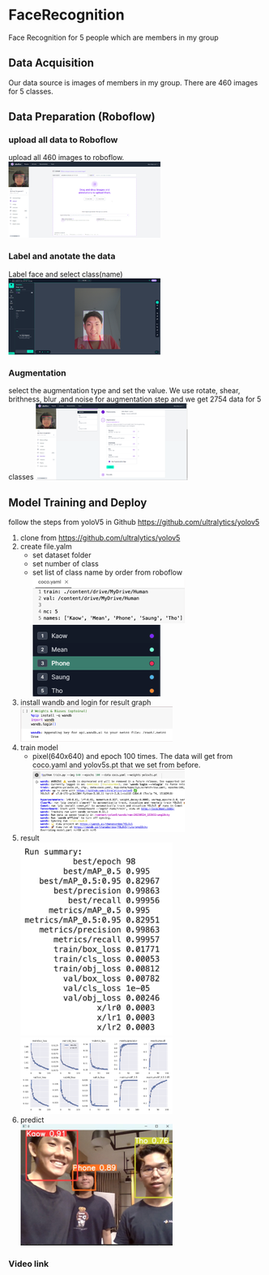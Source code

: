 # FaceRecognition
 Face Recognition for 5 people which are members in my group
 
## Data Acquisition
 Our data source is images of members in my group. There are 460 images for 5 classes.

## Data Preparation (Roboflow)
### upload all data to Roboflow
 upload all 460 images to roboflow.
<img
  src="/Readme_md/upload2roboflow.png"
  alt="Alt text"
  title="Optional title"
  style="display: inline-block; margin: 0 auto; max-width: 300px">
### Label and anotate the data
Label face and select class(name)
<img
  src="/Readme_md/anotation.png"
  alt="Alt text"
  title="Optional title"
  style="display: inline-block; margin: 0 auto; max-width: 300px">
### Augmentation
 select the augmentation type and set the value. We use rotate, shear, brithness, blur ,and noise for augmentation step and we get 2754 data for 5 classes
<img
  src="/Readme_md/augmentation.png"
  alt="Alt text"
  title="Optional title"
  style="display: inline-block; margin: 0 auto; max-width: 300px">
## Model Training and Deploy
follow the steps from yoloV5 in Github https://github.com/ultralytics/yolov5
1. clone from https://github.com/ultralytics/yolov5
2. create file.yalm 
   - set dataset folder
   - set number of class
   - set list of class name by order from roboflow
     <img
  src="/Readme_md/yaml.png"
  alt="Alt text"
  title="Optional title"
  style="display: inline-block; margin: 0 auto; max-width: 300px">
     <img
  src="/Readme_md/order.png"
  alt="Alt text"
  title="Optional title"
  style="display: inline-block; margin: 0 auto; max-width: 300px">
3. install wandb and login for result graph
   <img
  src="/Readme_md/wandb.png"
  alt="Alt text"
  title="Optional title"
  style="display: inline-block; margin: 0 auto; max-width: 300px">
5. train model 
   - pixel(640x640) and epoch 100 times. The data will get from coco.yaml and yolov5s.pt that we set from before.
     <img
  src="/Readme_md/train.png"
  alt="Alt text"
  title="Optional title"
  style="display: inline-block; margin: 0 auto; max-width: 300px">
5. result<br/>
   <img
  src="/Readme_md/result1.png"
  alt="Alt text"
  title="Optional title"
  style="display: inline-block; margin: 0 auto; max-width: 300px">
  <img
  src="/Readme_md/result2.png"
  alt="Alt text"
  title="Optional title"
  style="display: inline-block; margin: 0 auto; max-width: 300px">
7. predict<br/>
   <img
  src="/Readme_md/detect.jpg"
  alt="Alt text"
  title="Optional title"
  style="display: inline-block; margin: 0 auto; max-width: 300px">

### Video link

  
  

